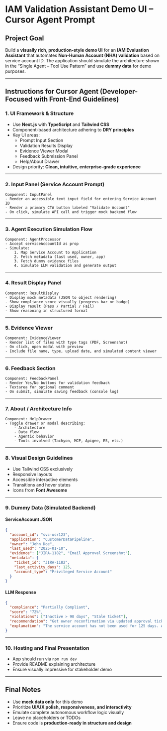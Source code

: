 
# IAM Validation Assistant Demo UI – Cursor Agent Prompt

## Project Goal
Build a **visually rich, production-style demo UI** for an **IAM Evaluation Assistant** that automates **Non-Human Account (NHA) validation** based on service account ID. The application should simulate the architecture shown in the “Single Agent – Tool Use Pattern” and use **dummy data** for demo purposes.

---

## Instructions for Cursor Agent (Developer-Focused with Front-End Guidelines)

### 1. UI Framework & Structure
- Use **Next.js** with **TypeScript** and **Tailwind CSS**
- Component-based architecture adhering to **DRY principles**
- Key UI areas:
  - Prompt Input Section
  - Validation Results Display
  - Evidence Viewer Modal
  - Feedback Submission Panel
  - Help/About Drawer
- Design priority: **Clean, intuitive, enterprise-grade experience**

---

### 2. Input Panel (Service Account Prompt)
```pseudocode
Component: InputPanel
- Render an accessible text input field for entering Service Account ID
- Render a primary CTA button labeled "Validate Account"
- On click, simulate API call and trigger mock backend flow
```

---

### 3. Agent Execution Simulation Flow
```pseudocode
Component: AgentProcessor
- Accept serviceAccountId as prop
- Simulate:
    1. Map Service Account to Application
    2. Fetch metadata (last used, owner, app)
    3. Fetch dummy evidence files
    4. Simulate LLM validation and generate output
```

---

### 4. Result Display Panel
```pseudocode
Component: ResultDisplay
- Display mock metadata (JSON to object rendering)
- Show compliance score visually (progress bar or badge)
- Display result (Pass / Partial / Fail)
- Show reasoning in structured format
```

---

### 5. Evidence Viewer
```pseudocode
Component: EvidenceViewer
- Render list of files with type tags (PDF, Screenshot)
- On click, open modal with preview
- Include file name, type, upload date, and simulated content viewer
```

---

### 6. Feedback Section
```pseudocode
Component: FeedbackPanel
- Render Yes/No buttons for validation feedback
- Textarea for optional comment
- On submit, simulate saving feedback (console log)
```

---

### 7. About / Architecture Info
```pseudocode
Component: HelpDrawer
- Toggle drawer or modal describing:
    - Architecture
    - Data flow
    - Agentic behavior
    - Tools involved (Tachyon, MCP, Apigee, ES, etc.)
```

---

### 8. Visual Design Guidelines
- Use Tailwind CSS exclusively
- Responsive layouts
- Accessible interactive elements
- Transitions and hover states
- Icons from **Font Awesome**

---

### 9. Dummy Data (Simulated Backend)
#### ServiceAccount JSON
```json
{
  "account_id": "svc-usr123",
  "application": "CustomerDataPipeline",
  "owner": "John Doe",
  "last_used": "2025-01-10",
  "evidence": ["JIRA-1182", "Email Approval Screenshot"],
  "metadata": {
    "ticket_id": "JIRA-1182",
    "last_activity_days": 125,
    "account_type": "Privileged Service Account"
  }
}
```

#### LLM Response
```json
{
  "compliance": "Partially Compliant",
  "score": "72%",
  "violations": ["Inactive > 90 days", "Stale ticket"],
  "recommendation": "Get owner reconfirmation via updated approval ticket",
  "explanation": "The service account has not been used for 125 days. Approval ticket found but older than 90 days."
}
```

---

### 10. Hosting and Final Presentation
- App should run via `npm run dev`
- Provide README explaining architecture
- Ensure visually impressive for stakeholder demo

---

## Final Notes
- Use **mock data only** for this demo
- Prioritize **UI/UX polish, responsiveness, and interactivity**
- Emulate complete autonomous workflow logic visually
- Leave no placeholders or TODOs
- Ensure code is **production-ready in structure and design**
